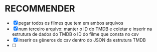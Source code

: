 # RECOMMENDER

<!-- FAZER TUDO VIA ARQUIVO, E DEPOIS EU SUBO -->
- [x] pegar todos os filmes que tem em ambos arquivos
- [x] num terceiro arquivo: manter o ID do TMDB e coletar e inserir na estrutura de dados do TMDB o ID do filme que consta no csv
- [x] inserir os gêneros do csv dentro do JSON da estrutura TMDB
- [ ]

